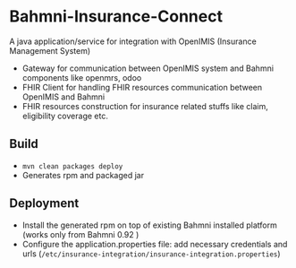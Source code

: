# Bahmni-Insurance-Connect 
A java application/service for integration with OpenIMIS (Insurance Management System)
 - Gateway for communication between OpenIMIS system and Bahmni components like openmrs, odoo
 - FHIR Client for handling FHIR resources communication between OpenIMIS and Bahmni
 - FHIR resources construction for insurance related stuffs like claim, eligibility coverage etc.

## Build
 - ``mvn clean packages deploy``
 - Generates rpm and packaged jar
 
## Deployment 
 - Install the generated rpm on top of existing Bahmni installed platform (works only from Bahmni 0.92 )
 - Configure the application.properties file: add necessary credentials and urls (`/etc/insurance-integration/insurance-integration.properties`)

